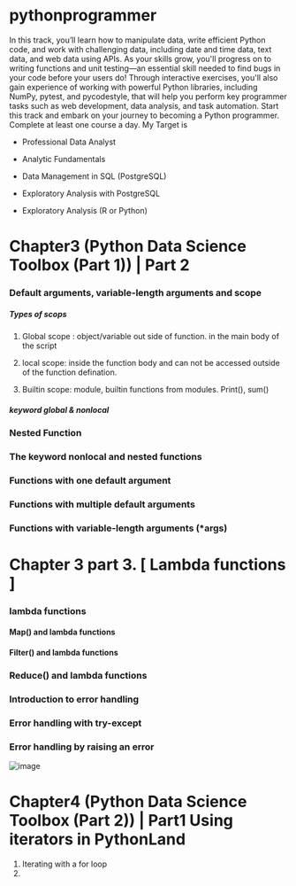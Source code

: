 # pythonprogrammer

In this track, you’ll learn how to manipulate data, write efficient Python code, and work with challenging data, including date and time data, text data, and web data using APIs. As your skills grow, you'll progress on to writing functions and unit testing—an essential skill needed to find bugs in your code before your users do! Through interactive exercises, you'll also gain experience of working with powerful Python libraries, including NumPy, pytest, and pycodestyle, that will help you perform key programmer tasks such as web development, data analysis, and task automation. Start this track and embark on your journey to becoming a Python programmer. Complete at least one course a day. My Target is


- Professional Data Analyst 

- Analytic Fundamentals 

- Data Management in SQL (PostgreSQL) 

- Exploratory Analysis with PostgreSQL 

- Exploratory Analysis (R or Python) 


# Chapter3 (Python Data Science Toolbox (Part 1)) | Part 2

### Default arguments, variable-length arguments and scope

##### Types of scops

1. Global scope : object/variable out side of function. in the main body of the script

2. local scope: inside the function body and can not be accessed outside of the function defination.

3. Builtin scope: module, builtin functions from modules. Print(), sum()

##### keyword global & nonlocal

### Nested Function

### The keyword nonlocal and nested functions

### Functions with one default argument

### Functions with multiple default arguments

### Functions with variable-length arguments (*args)

# Chapter 3 part 3.  [ Lambda functions ]

### lambda functions

#### Map() and lambda functions

#### Filter() and lambda functions

### Reduce() and lambda functions

### Introduction to error handling

### Error handling with try-except

### Error handling by raising an error
![image](https://user-images.githubusercontent.com/57810189/180229402-b0c89cda-06ca-49fe-947a-2dd35a50b70d.png)

# Chapter4 (Python Data Science Toolbox (Part 2)) | Part1 Using iterators in PythonLand

1. Iterating with a for loop
2. 
